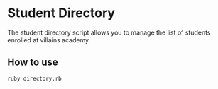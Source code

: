 # Student Directory #

The student directory script allows you to manage the list of students enrolled at villains academy.

## How to use ##

```shell
ruby directory.rb
```
